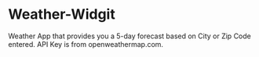 # Weather-Widgit
Weather App that provides you a 5-day forecast based on City or Zip Code entered. API Key is from openweathermap.com.
